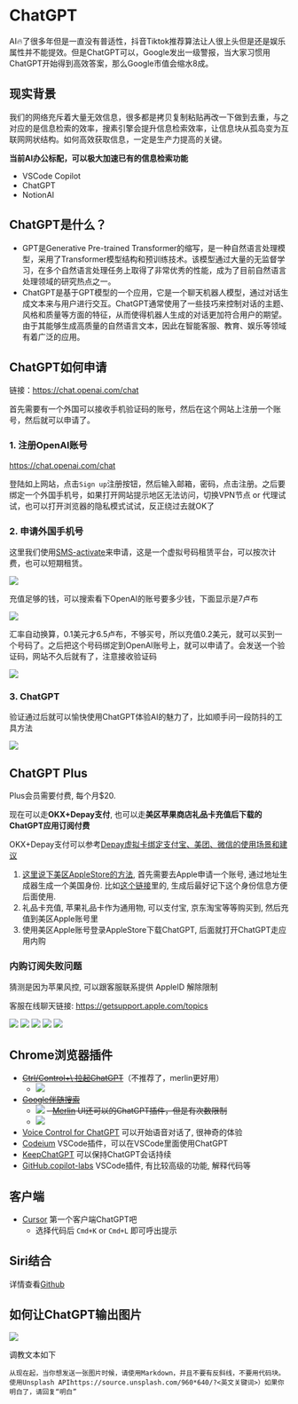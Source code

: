# ChatGPT
AI🔥了很多年但是一直没有普适性，抖音Tiktok推荐算法让人很上头但是还是娱乐属性并不能提效。但是ChatGPT可以，Google发出一级警报，当大家习惯用ChatGPT开始得到高效答案，那么Google市值会缩水8成。

## 现实背景
我们的网络充斥着大量无效信息，很多都是拷贝复制粘贴再改一下做到去重，与之对应的是信息检索的效率，搜素引擎会提升信息检索效率，让信息块从孤岛变为互联网网状结构。如何高效获取信息，一定是生产力提高的关键。

**当前AI办公标配，可以极大加速已有的信息检索功能**

- VSCode Copilot
- ChatGPT
- NotionAI

## ChatGPT是什么？

- GPT是Generative Pre-trained Transformer的缩写，是一种自然语言处理模型，采用了Transformer模型结构和预训练技术。该模型通过大量的无监督学习，在多个自然语言处理任务上取得了非常优秀的性能，成为了目前自然语言处理领域的研究热点之一。
- ChatGPT是基于GPT模型的一个应用，它是一个聊天机器人模型，通过对话生成文本来与用户进行交互。ChatGPT通常使用了一些技巧来控制对话的主题、风格和质量等方面的特征，从而使得机器人生成的对话更加符合用户的期望。由于其能够生成高质量的自然语言文本，因此在智能客服、教育、娱乐等领域有着广泛的应用。

## ChatGPT如何申请

链接：https://chat.openai.com/chat

首先需要有一个外国可以接收手机验证码的账号，然后在这个网站上注册一个账号，然后就可以申请了。

### 1. 注册OpenAI账号

https://chat.openai.com/chat

登陆如上网站，点击`Sign up`注册按钮，然后输入邮箱，密码，点击注册。之后要绑定一个外国手机号，如果打开网站提示地区无法访问，切换VPN节点 or 代理试试，也可以打开浏览器的隐私模式试试，反正绕过去就OK了

### 2. 申请外国手机号
这里我们使用[SMS-activate](https://sms-activate.org/cn/getNumber)来申请，这是一个虚拟号码租赁平台，可以按次计费，也可以短期租赁。

![](https://raw.githubusercontent.com/ManfredHu/manfredHu.github.io/master/images/ppl/tjxzwo.png)

充值足够的钱，可以搜索看下OpenAI的账号要多少钱，下面显示是7卢布

![](https://raw.githubusercontent.com/ManfredHu/manfredHu.github.io/master/images/ppl/PLYPlM.png)


汇率自动换算，0.1美元才6.5卢布，不够买号，所以充值0.2美元，就可以买到一个号码了。之后把这个号码绑定到OpenAI账号上，就可以申请了。会发送一个验证码，网站不久后就有了，注意接收验证码

![](https://raw.githubusercontent.com/ManfredHu/manfredHu.github.io/master/images/ppl/efL9cS.png)


### 3. ChatGPT

验证通过后就可以愉快使用ChatGPT体验AI的魅力了，比如顺手问一段防抖的工具方法

![](https://raw.githubusercontent.com/ManfredHu/manfredHu.github.io/master/images/ppl/8XolYa.png)


## ChatGPT Plus
Plus会员需要付费, 每个月$20.

现在可以走**OKX+Depay支付**, 也可以走**美区苹果商店礼品卡充值后下载的ChatGPT应用订阅付费**

OKX+Depay支付可以参考[Depay虚拟卡绑定支付宝、美团、微信的使用场景和建议](https://juejin.cn/post/7208498140159410236)

1. [这里说下美区AppleStore的方法](https://zhuanlan.zhihu.com/p/373675995), 首先需要去Apple申请一个账号, 通过地址生成器生成一个美国身份. 比如[这个链接](https://www.meiguodizhi.com/)里的, 生成后最好记下这个身份信息方便后面使用.
2. 礼品卡充值, 苹果礼品卡作为通用物, 可以支付宝, 京东淘宝等等购买到, 然后充值到美区Apple账号里
3. 使用美区Apple账号登录AppleStore下载ChatGPT, 后面就打开ChatGPT走应用内购


### 内购订阅失败问题

猜测是因为苹果风控, 可以跟客服联系提供 AppleID 解除限制

客服在线聊天链接: https://getsupport.apple.com/topics

![](../images/apple-purchase-error/more-devices-and-services.png)
![](../images/apple-purchase-error/second.png)
![](../images/apple-purchase-error/third.png)
![](../images/apple-purchase-error/4.png)
![](../images/apple-purchase-error/5.png)


## Chrome浏览器插件
- ~~[Ctrl/Control+\ 拉起ChatGPT](https://github.com/iOliverNguyen/chatgpt-extension)~~（不推荐了，merlin更好用）
  - ![](https://raw.githubusercontent.com/ManfredHu/manfredHu.github.io/master/images/ppl/vbVabu.png)
- ~~[Google伴随搜索](https://github.com/iOliverNguyen/chatgpt-extension)~~
  - ![](https://raw.githubusercontent.com/ManfredHu/manfredHu.github.io/master/images/ppl/TPXJs4.png)
~~- [Merlin](https://chrome.google.com/webstore/detail/merlin-openai-chatgpt-pow/camppjleccjaphfdbohjdohecfnoikec?hl=zh-CN) UI还可以的ChatGPT插件，但是有次数限制~~
  - ![](https://raw.githubusercontent.com/ManfredHu/manfredHu.github.io/master/images/ppl/i5QHyw.png)
- [Voice Control for ChatGPT](https://chrome.google.com/webstore/detail/voice-control-for-chatgpt/eollffkcakegifhacjnlnegohfdlidhn) 可以开始语音对话了, 很神奇的体验
- [Codeium](https://marketplace.visualstudio.com/items?itemName=Codeium.codeium) VSCode插件，可以在VSCode里面使用ChatGPT
- [KeepChatGPT](https://github.com/xcanwin/KeepChatGPT/) 可以保持ChatGPT会话持续
- [GitHub.copilot-labs](https://marketplace.visualstudio.com/items?itemName=GitHub.copilot-labs) VSCode插件, 有比较高级的功能, 解释代码等

## 客户端
- [Cursor](https://www.cursor.so/) 第一个客户端ChatGPT吧
  - 选择代码后 `Cmd+K` or `Cmd+L` 即可呼出提示

## Siri结合
详情查看[Github](https://github.com/Yue-Yang/ChatGPT-Siri/blob/main/README-zh_CN.md)

## 如何让ChatGPT输出图片
![](https://raw.githubusercontent.com/ManfredHu/manfredHu.github.io/master/images/ppl/q8cjNz.png)

调教文本如下
```
从现在起，当你想发送一张图片时候，请使用Markdown，并且不要有反斜线，不要用代码块。使用Unsplash APIhttps://source.unsplash.com/960*640/?<英文关键词>）如果你明白了，请回复“明白”
```